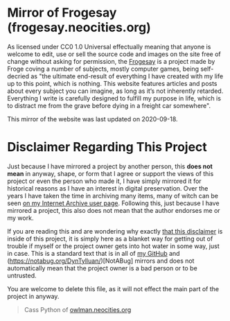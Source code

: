 # Mirror of Frogesay (frogesay.neocities.org)
As licensed under CC0 1.0 Universal effectually meaning that anyone is welcome to edit, use or sell the source code and images on the site free of change without asking for permission, the [Frogesay](https://frogesay.neocities.org) is a project made by Froge coving a number of subjects, mostly computer games, being self-decried as "the ultimate end-result of everything I have created with my life up to this point, which is nothing. This website features articles and posts about every subject you can imagine, as long as it’s not inherently retarded. Everything I write is carefully designed to fulfill my purpose in life, which is to distract me from the grave before dying in a freight car somewhere".

This mirror of the website was last updated on 2020-09-18.

# Disclaimer Regarding This Project
Just because I have mirrored a project by another person, this **does not mean** in anyway, shape, or form that I agree or support the views of this project or even the person who made it, I have simply mirrored it for historical reasons as I have an interest in digital preservation. Over the years I have taken the time in archiving many items, many of witch can be seen [on my Internet Archive user page](https://archive.org/details/@14jammar). Following this, just because I have mirrored a project, this also does not mean that the author endorses me or my work.

If you are reading this and are wondering why exactly [that this disclaimer](https://github.com/DynTylluan/disclaimer) is inside of this project, it is simply here as a blanket way for getting out of trouble if myself or the project owner gets into hot water in some way, just in case. This is a standard text that is in all of [my GitHub](https://github.com/DynTylluan/) and (https://notabug.org/DynTylluan/)[NotABug] mirrors and does not automatically mean that the project owner is a bad person or to be untrusted.

You are welcome to delete this file, as it will not effect the main part of the project in anyway.

> Cass Python of [owlman.neocities.org](https://owlman.neocities.org)